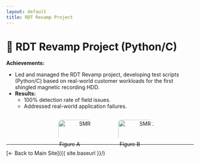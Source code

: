 ```yaml
---
layout: default
title: RDT Revamp Project
---
```



# 🚀 RDT Revamp Project (Python/C)  
**Achievements:**  
- Led and managed the RDT Revamp project, developing test scripts (Python/C) based on real-world customer workloads for the first shingled magnetic recording HDD.  
- **Results:**  
  - 100% detection rate of field issues.
  - Addressed real-world application failures.
 
<!-- HTML block for side-by-side images -->
<div style="display: flex; gap: 20px; justify-content: center;">
  <figure style="text-align: center;"> 
    <img src="{{ site.baseurl }}/projects/my-project/assets/images/sample1.jpg" alt="SMR 1" style="width: 150%; max-width: 600px; border-radius: 10px;">
    <figcaption>Figure A</figcaption>
  </figure>
  <figure style="text-align: center;">
    <img src="{{ site.baseurl }}/projects/my-project/assets/images/sample2.jpg" alt="SMR 2" style="width: 150%; max-width: 600px; border-radius: 10px;">
    <figcaption>Figure B</figcaption>
  </figure>
</div>

---
[← Back to Main Site]({{ site.baseurl }}/)

